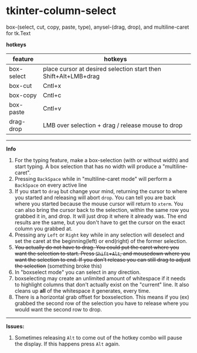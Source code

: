 # tkinter-column-select

box-(select, cut, copy, paste, type), anysel-(drag, drop), and multiline-caret for tk.Text

**hotkeys**

| feature     | hotkeys                                                         |
|-------------|-----------------------------------------------------------------|
| box-select  | place cursor at desired selection start then Shift+Alt+LMB+drag |
| box-cut     | Cntl+x                                                          |
| box-copy    | Cntl+c                                                          |
| box-paste   | Cntl+v                                                          |
| drag-drop   | LMB over selection + drag / release mouse to drop               |

--------------

**Info**
1) For the typing feature, make a box-selection (with or without width) and start typing. A box selection that has no width will produce a "multiline-caret".
2) Pressing `BackSpace` while in "multiline-caret mode" will perform a `BackSpace` on every active line
3) If you start to `drag` but change your mind, returning the cursor to where you started and releasing will abort `drop`. You can tell you are back where you started because the mouse cursor will return to `xterm`. You can also bring the cursor back to the selection, within the same row you grabbed it in, and drop. It will just drop it where it already was. The end results are the same, but you don't have to get the cursor on the exact column you grabbed at.
4) Pressing any `Left` or `Right` key while in any selection will deselect and set the caret at the beginning(left) or end(right) of the former selection. 
5) ~~You actually do not have to drag. You could put the caret where you want the selection to start. Press `Shift`+`Alt`, and mousedown where you want the selection to end. If you don't release you can still drag to adjust the selection~~  (something broke this)
6) In "boxselect mode" you can select in any direction.
7) boxselecting may create an unlimited amount of whitespace if it needs to highlight columns that don't actually exist on the "current" line. It also cleans up **all** of the whitespace it generates, every time.
8) There is a horizontal grab offset for boxselection. This means if you (ex) grabbed the second row of the selection you have to release where you would want the second row to drop.


--------------

**Issues:**

1) Sometimes releasing `Alt` to come out of the hotkey combo will pause the display. If this happens press `Alt` again. 

